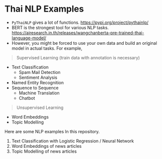 # Thai NLP Examples

- `PyThaiNLP` gives a lot of functions.
https://pypi.org/project/pythainlp/
- BERT is the strongest tool for various NLP tasks. 
https://airesearch.in.th/releases/wangchanberta-pre-trained-thai-language-model/
- However, you might be forced to use your own data and build an original model in actual tasks. For example, 

> Supervised Learning (train data with annotation is necessary)

- Text Classification
    - Spam Mail Detection
    - Sentiment Analysis
- Named Entity Recognition
- Sequence to Sequence
    - Machine Translation
    - Chatbot


> Unsupervised Learning

- Word Embeddings
- Topic Modelling

Here are some NLP examples In this repository.

1. Text Classification with Logistic Regression / Neural Network
2. Word Embeddings of news articles
3. Topic Modelling of news articles